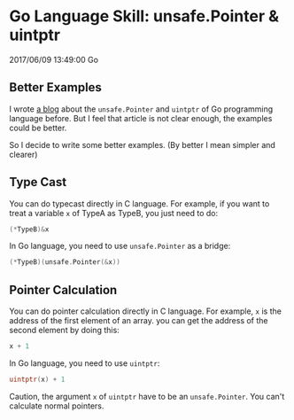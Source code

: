 # Go Language Skill: unsafe.Pointer & uintptr
2017/06/09 13:49:00
Go


## Better Examples

I wrote [a blog][prevblog] about the `unsafe.Pointer` and `uintptr` of Go programming language before. But I feel that article is not clear enough, the examples could be better.

So I decide to write some better examples. (By better I mean simpler and clearer)


## Type Cast

You can do typecast directly in C language. For example, if you want to treat a variable `x` of TypeA as TypeB, you just need to do:

```c
(*TypeB)&x
```

In Go language, you need to use `unsafe.Pointer` as a bridge:

```go
(*TypeB)(unsafe.Pointer(&x))
```


## Pointer Calculation

You can do pointer calculation directly in C language. For example, `x` is the address of the first element of an array. you can get the address of the second element by doing this:

```c
x + 1
```

In Go language, you need to use `uintptr`:

```go
uintptr(x) + 1
```

Caution, the argument `x` of `uintptr` have to be an `unsafe.Pointer`. You can't calculate normal pointers.


[prevblog]: /articles/GoFullFunctionPointer.html

